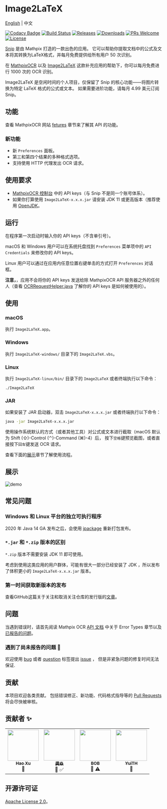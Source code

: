 # Image2LaTeX

[English](https://github.com/blaisewang/img2latex-mathpix#readme) | 中文

[![Codacy Badge](https://img.shields.io/codacy/grade/89cd8aa01451404f8d782ead0b4d153d?logo=codacy&style=flat-square)](https://www.codacy.com/manual/blaisewang/img2latex-mathpix)
[![Build Status](https://img.shields.io/travis/com/blaisewang/img2latex-mathpix/master?logo=travis&style=flat-square)](https://travis-ci.com/blaisewang/img2latex-mathpix)
[![Releases](https://img.shields.io/github/v/release/blaisewang/img2latex-mathpix?include_prereleases&style=flat-square)](https://github.com/blaisewang/img2latex-mathpix/releases)
[![Downloads](https://img.shields.io/github/downloads/blaisewang/img2latex-mathpix/total?color=orange&style=flat-square)](https://github.com/blaisewang/img2latex-mathpix/releases)
[![PRs Welcome](https://img.shields.io/badge/PRs-welcome-brightgreen.svg?color=ff69b4&style=flat-square)](http://makeapullrequest.com)
[![License](https://img.shields.io/github/license/blaisewang/img2latex-mathpix?style=flat-square)](https://github.com/blaisewang/img2latex-mathpix/blob/master/LICENSE)

[Snip](https://mathpix.com/) 是由 Mathpix 打造的一款出色的应用。
它可以帮助你提取文档中的公式及文本将其转换为LaTeX格式，并每月免费提供给所有用户 50 次识别。

在 [MathpixOCR](https://mathpix.com/ocr/) 以及 [Image2LaTeX](https://github.com/blaisewang/img2latex-mathpix/) 这款补充应用的帮助下，你可以每月免费进行 1000 次的 OCR 识别。

Image2LaTeX 是空闲时间的个人项目，仅保留了 Snip 的核心功能——将图片转换为特定 LaTeX 格式的公式或文本。
如果需要进阶功能，请每月 4.99 美元订阅 Snip。

## 功能

查看 MathpixOCR 网站 [fetures](https://mathpix.com/ocr#features) 章节来了解其 API 的功能。

### 新功能

- 新 `Preferences` 面板。
- 第三和第四个结果的多种格式选项。
- 支持使用 HTTP 代理发出 OCR 请求。

## 使用要求

- [MathpixOCR 控制台](https://dashboard.mathpix.com/) 中的 API keys（与 Snip 不是同一个账号体系）。
- 如果你打算使用 `Image2LaTeX-x.x.x.jar` 请安装 JDK 11 或更高版本（推荐使用 [OpenJDK](https://openjdk.java.net/)。

## 运行

在程序第一次启动时输入你的 API keys（不含单引号）。

macOS 和 Windows 用户可以在系统托盘找到 `Preferences` 菜单项中的 `API Credentials` 来修改你的 API keys。

Linux 用户可以通过在应用内任意位置右键单击的方式打开 `Preferences` 对话框。

**注意，**，应用不会将你的 API keys 发送给除 MathpixOCR API 服务器之外的任何人（查看 [OCRRequestHelper.java](https://github.com/blaisewang/img2latex-mathpix/blob/master/src/main/java/io/OCRRequestHelper.java) 了解你的 API keys 是如何被使用的）。

## 使用

### macOS

执行 `Image2LaTeX.app`。

### Windows

执行 `Image2LaTeX-windows/` 目录下的 `Image2LaTeX.vbs`。

### Linux

执行 `Image2LaTeX-linux/bin/` 目录下的 `Image2LaTeX` 或者终端执行以下命令：

```bash
./Image2LaTeX
```

### JAR

如果安装了 JAR 启动器，双击 `Image2LaTeX-x.x.x.jar` 或者终端执行以下命令：

```bash
java -jar Image2LaTeX-x.x.x.jar
```

使用操作系统默认的方式（或者其他工具）对公式或文本进行截取（macOS 默认为 Shift (⇧)-Control (⌃)-Command (⌘)-4）后，
按下`空格`键预览截图，或者直接按下`回车`键发送 OCR 请求。

查看下面的[展示](#展示)章节了解使用流程。

## 展示

![demo](demo/demo.gif)

## 常见问题

### Windows 和 Linux 平台的独立可执行程序

2020 年 Java 14 GA 发布之后，会使用 [jpackage](https://jdk.java.net/jpackage/) 重新打包发布。

### `*.jar` 和 `*.zip` 版本的区别

`*.zip` 版本不需要安装 JDK 11 即可使用。

考虑到使用这类应用的用户群体，可能有很大一部分已经安装了 JDK ，所以发布了体积更小的 `Image2LaTeX-x.x.x.jar` 版本。

### 第一时间获取新版本的发布

查看GitHub这篇关于关注和取消关注仓库的发行版的[文章](https://help.github.com/cn/github/receiving-notifications-about-activity-on-github/watching-and-unwatching-releases-for-a-repository)。

## 问题

当遇到错误时，请首先阅读 Mathpix OCR [API 文档](https://docs.mathpix.com/#error-id-types) 中关于 Error Types 章节以及[已报告的问题](https://github.com/blaisewang/img2latex-mathpix/issues)。

### 遇到了尚未报告的问题 🤔

欢迎使用 [bug](https://github.com/blaisewang/img2latex-mathpix/labels/bug) 或者 [question](https://github.com/blaisewang/img2latex-mathpix/labels/question) 标签提出 [issue](https://github.com/blaisewang/img2latex-mathpix/issues) ， 但是非紧急问题的修复时间无法保证.

## 贡献

本项目欢迎各类贡献。
包括错误修正、新功能、代码格式指导等的 [Pull Requests](https://github.com/blaisewang/img2latex-mathpix/pulls) 将会尽快被审核。

## 贡献者 ✨

<!-- ALL-CONTRIBUTORS-LIST:START - Do not remove or modify this section -->
<!-- prettier-ignore-start -->
<!-- markdownlint-disable -->
<table>
  <tr>
    <td align="center"><a href="https://nyxflower.github.io/"><img src="https://avatars1.githubusercontent.com/u/38955723?v=4" width="100px;" alt=""/><br /><sub><b>Hao Xu</b></sub></a><br />🤔</td>
    <td align="center"><a href="http://blog.gongyan.me"><img src="https://avatars0.githubusercontent.com/u/14838533?v=4" width="100px;" alt=""/><br /><sub><b>龚焱</b></sub></a><br />🤔 ✅</td>
    <td align="center"><a href="https://github.com/wtbsw"><img src="https://avatars1.githubusercontent.com/u/14332504?v=4" width="100px;" alt=""/><br /><sub><b>BOB</b></sub></a><br />🐛 ⚠️</td>
    <td align="center"><a href="https://github.com/YuiTH"><img src="https://avatars1.githubusercontent.com/u/22416062?v=4" width="100px;" alt=""/><br /><sub><b>YuiTH</b></sub></a><br />🐛</td>
  </tr>
</table>

<!-- markdownlint-enable -->
<!-- prettier-ignore-end -->
<!-- ALL-CONTRIBUTORS-LIST:END -->

## 开源许可证

[Apache License 2.0](https://github.com/blaisewang/img2latex-mathpix/blob/master/LICENSE)。
